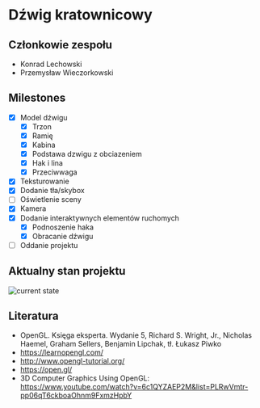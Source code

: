 # Dźwig kratownicowy

## Członkowie zespołu
+ Konrad Lechowski
+ Przemysław Wieczorkowski

## Milestones
- [x] Model dźwigu
    - [x] Trzon
    - [x] Ramię
    - [x] Kabina
    - [x] Podstawa dzwigu z obciazeniem
    - [x] Hak i lina
    - [x] Przeciwwaga
- [x] Teksturowanie
- [x] Dodanie tła/skybox
- [ ] Oświetlenie sceny
- [x] Kamera
- [x] Dodanie interaktywnych elementów ruchomych
    - [x] Podnoszenie haka
    - [x] Obracanie dźwigu
- [ ] Oddanie projektu

## Aktualny stan projektu

![current state](http://gitlab.ii.pw.edu.pl/gkom.21l/101.3-dzwig-kratownicowy/-/raw/master/stan.PNG)

## Literatura

+ OpenGL. Księga eksperta. Wydanie 5, Richard S. Wright, Jr., Nicholas Haemel, Graham Sellers, Benjamin Lipchak, tł. Łukasz Piwko
+ https://learnopengl.com/
+ http://www.opengl-tutorial.org/
+ https://open.gl/
+ 3D Computer Graphics Using OpenGL: https://www.youtube.com/watch?v=6c1QYZAEP2M&list=PLRwVmtr-pp06qT6ckboaOhnm9FxmzHpbY

